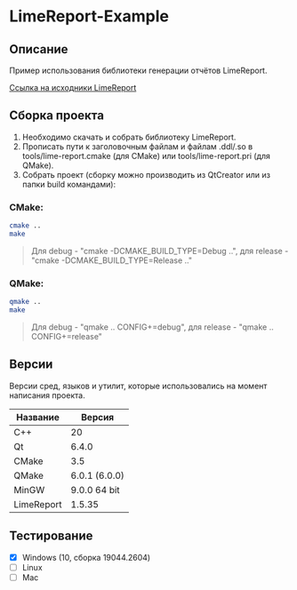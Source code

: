 # LimeReport-Example

## Описание

Пример использования библиотеки генерации отчётов LimeReport.

[Ссылка на исходники LimeReport](https://github.com/fralx/LimeReport "LimeReport")

## Сборка проекта

1. Необходимо скачать и собрать библиотеку LimeReport.
2. Прописать пути к заголовочным файлам и файлам .ddl/.so в tools/lime-report.cmake (для CMake) или tools/lime-report.pri (для QMake).
3. Собрать проект (cборку можно производить из QtCreator или из папки build командами):

### CMake:

```bash
cmake ..
make
```
> Для debug - "cmake -DCMAKE_BUILD_TYPE=Debug ..", для release - "cmake -DCMAKE_BUILD_TYPE=Release .."

### QMake:

```bash
qmake ..
make
```
> Для debug - "qmake .. CONFIG+=debug", для release - "qmake .. CONFIG+=release"

## Версии

Версии сред, языков и утилит, которые использовались на момент написания проекта.

| Название   | Версия               |
| -----------|----------------------|
| C++        | 20                   |
| Qt         | 6.4.0                |
| CMake      | 3.5                  |
| QMake      | 6.0.1 (6.0.0)        |
| MinGW      | 9.0.0 64 bit         |
| LimeReport | 1.5.35               |

## Тестирование

- [x] Windows (10, сборка 19044.2604)
- [ ] Linux
- [ ] Mac
